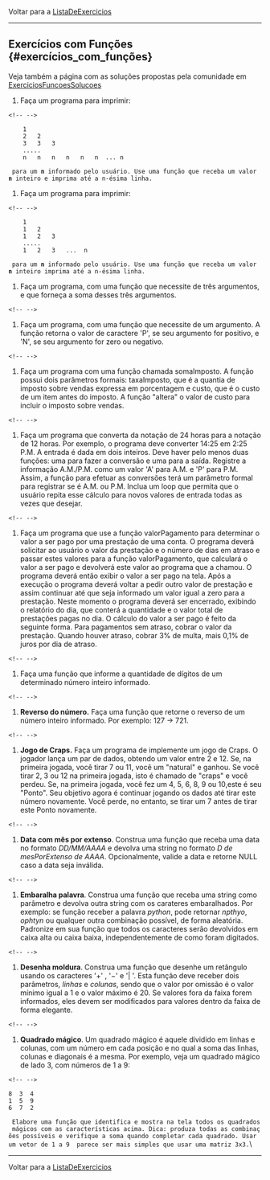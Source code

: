 Voltar para a [ListaDeExercicios](ListaDeExercicios "wikilink")

------------------------------------------------------------------------

## Exercícios com Funções {#exercícios_com_funções}

Veja também a página com as soluções propostas pela comunidade em
[ExerciciosFuncoesSolucoes](ExerciciosFuncoesSolucoes "wikilink")

1.  Faça um programa para imprimir:

```{=html}
<!-- -->
```
        1
        2   2
        3   3   3
        .....
        n   n   n   n   n   n  ... n
      

` para um `**`n`**` informado pelo usuário. Use uma função que receba um valor `**`n`**` inteiro e imprima até a n-ésima linha.`

1.  Faça um programa para imprimir:

```{=html}
<!-- -->
```
        1
        1   2
        1   2   3
        .....
        1   2   3   ...  n
      

` para um `**`n`**` informado pelo usuário. Use uma função que receba um valor `**`n`**` inteiro imprima até a n-ésima linha.`

1.  Faça um programa, com uma função que necessite de três argumentos, e
    que forneça a soma desses três argumentos.

```{=html}
<!-- -->
```
1.  Faça um programa, com uma função que necessite de um argumento. A
    função retorna o valor de caractere 'P', se seu argumento for
    positivo, e 'N', se seu argumento for zero ou negativo.

```{=html}
<!-- -->
```
1.  Faça um programa com uma função chamada somaImposto. A função possui
    dois parâmetros formais: taxaImposto, que é a quantia de imposto
    sobre vendas expressa em porcentagem e custo, que é o custo de um
    item antes do imposto. A função "altera" o valor de custo para
    incluir o imposto sobre vendas.

```{=html}
<!-- -->
```
1.  Faça um programa que converta da notação de 24 horas para a notação
    de 12 horas. Por exemplo, o programa deve converter 14:25 em 2:25
    P.M. A entrada é dada em dois inteiros. Deve haver pelo menos duas
    funções: uma para fazer a conversão e uma para a saída. Registre a
    informação A.M./P.M. como um valor 'A' para A.M. e 'P' para P.M.
    Assim, a função para efetuar as conversões terá um parâmetro formal
    para registrar se é A.M. ou P.M. Inclua um loop que permita que o
    usuário repita esse cálculo para novos valores de entrada todas as
    vezes que desejar.

```{=html}
<!-- -->
```
1.  Faça um programa que use a função valorPagamento para determinar o
    valor a ser pago por uma prestação de uma conta. O programa deverá
    solicitar ao usuário o valor da prestação e o número de dias em
    atraso e passar estes valores para a função valorPagamento, que
    calculará o valor a ser pago e devolverá este valor ao programa que
    a chamou. O programa deverá então exibir o valor a ser pago na tela.
    Após a execução o programa deverá voltar a pedir outro valor de
    prestação e assim continuar até que seja informado um valor igual a
    zero para a prestação. Neste momento o programa deverá ser
    encerrado, exibindo o relatório do dia, que conterá a quantidade e o
    valor total de prestações pagas no dia. O cálculo do valor a ser
    pago é feito da seguinte forma. Para pagamentos sem atraso, cobrar o
    valor da prestação. Quando houver atraso, cobrar 3% de multa, mais
    0,1% de juros por dia de atraso.

```{=html}
<!-- -->
```
1.  Faça uma função que informe a quantidade de dígitos de um
    determinado número inteiro informado.

```{=html}
<!-- -->
```
1.  **Reverso do número.** Faça uma função que retorne o reverso de um
    número inteiro informado. Por exemplo: 127 -\> 721.

```{=html}
<!-- -->
```
1.  **Jogo de Craps.** Faça um programa de implemente um jogo de Craps.
    O jogador lança um par de dados, obtendo um valor entre 2 e 12. Se,
    na primeira jogada, você tirar 7 ou 11, você um \"natural\" e
    ganhou. Se você tirar 2, 3 ou 12 na primeira jogada, isto é chamado
    de \"craps\" e você perdeu. Se, na primeira jogada, você fez um 4,
    5, 6, 8, 9 ou 10,este é seu \"Ponto\". Seu objetivo agora é
    continuar jogando os dados até tirar este número novamente. Você
    perde, no entanto, se tirar um 7 antes de tirar este Ponto
    novamente.

```{=html}
<!-- -->
```
1.  **Data com mês por extenso**. Construa uma função que receba uma
    data no formato *DD/MM/AAAA* e devolva uma string no formato *D de
    mesPorExtenso de AAAA*. Opcionalmente, valide a data e retorne NULL
    caso a data seja inválida.

```{=html}
<!-- -->
```
1.  **Embaralha palavra**. Construa uma função que receba uma string
    como parâmetro e devolva outra string com os carateres embaralhados.
    Por exemplo: se função receber a palavra *python*, pode retornar
    *npthyo*, *ophtyn* ou qualquer outra combinação possível, de forma
    aleatória. Padronize em sua função que todos os caracteres serão
    devolvidos em caixa alta ou caixa baixa, independentemente de como
    foram digitados.

```{=html}
<!-- -->
```
1.  **Desenha moldura**. Construa uma função que desenhe um retângulo
    usando os caracteres '+' , '−' e '\| '. Esta função deve receber
    dois parâmetros, *linhas* e *colunas*, sendo que o valor por omissão
    é o valor mínimo igual a 1 e o valor máximo é 20. Se valores fora da
    faixa forem informados, eles devem ser modificados para valores
    dentro da faixa de forma elegante.

```{=html}
<!-- -->
```
1.  **Quadrado mágico**. Um quadrado mágico é aquele dividido em linhas
    e colunas, com um número em cada posição e no qual a soma das
    linhas, colunas e diagonais é a mesma. Por exemplo, veja um quadrado
    mágico de lado 3, com números de 1 a 9:

```{=html}
<!-- -->
```
    8  3  4 
    1  5  9
    6  7  2
      

` Elabore uma função que identifica e mostra na tela todos os quadrados mágicos com as características acima. Dica: produza todas as combinações possíveis e verifique a soma quando completar cada quadrado. Usar um vetor de 1 a 9  parece ser mais simples que usar uma matriz 3x3.`\

------------------------------------------------------------------------

Voltar para a [ListaDeExercicios](ListaDeExercicios "wikilink")
